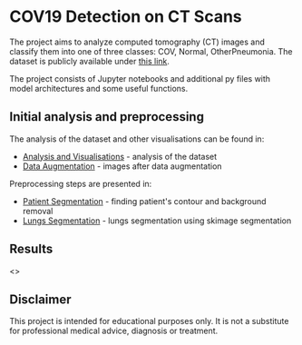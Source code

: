 # COV19 Detection on CT Scans

The project aims to analyze computed tomography (CT) images and classify them into one of three classes: COV, Normal, OtherPneumonia. The dataset is publicly available under [this link](https://github.com/m2dgithub/CT-COV19).

The project consists of Jupyter notebooks and additional py files with model architectures and some useful functions.

## Initial analysis and preprocessing

The analysis of the dataset and other visualisations can be found in:

* [Analysis and Visualisations](notebooks/Analysis-Visualisations.ipynb) - analysis of the dataset
* [Data Augmentation](notebooks/Data-Augmentation.ipynb) - images after data augmentation

Preprocessing steps are presented in:

* [Patient Segmentation](notebooks/Background-Removal.ipynb) - finding patient's contour and background removal
* [Lungs Segmentation](notebooks/Skimage-Lungs-Segmentation.ipynb) - lungs segmentation using skimage segmentation


## Results

<>

## Disclaimer

This project is intended for educational purposes only. It is not a substitute for professional medical advice, diagnosis or treatment. 
